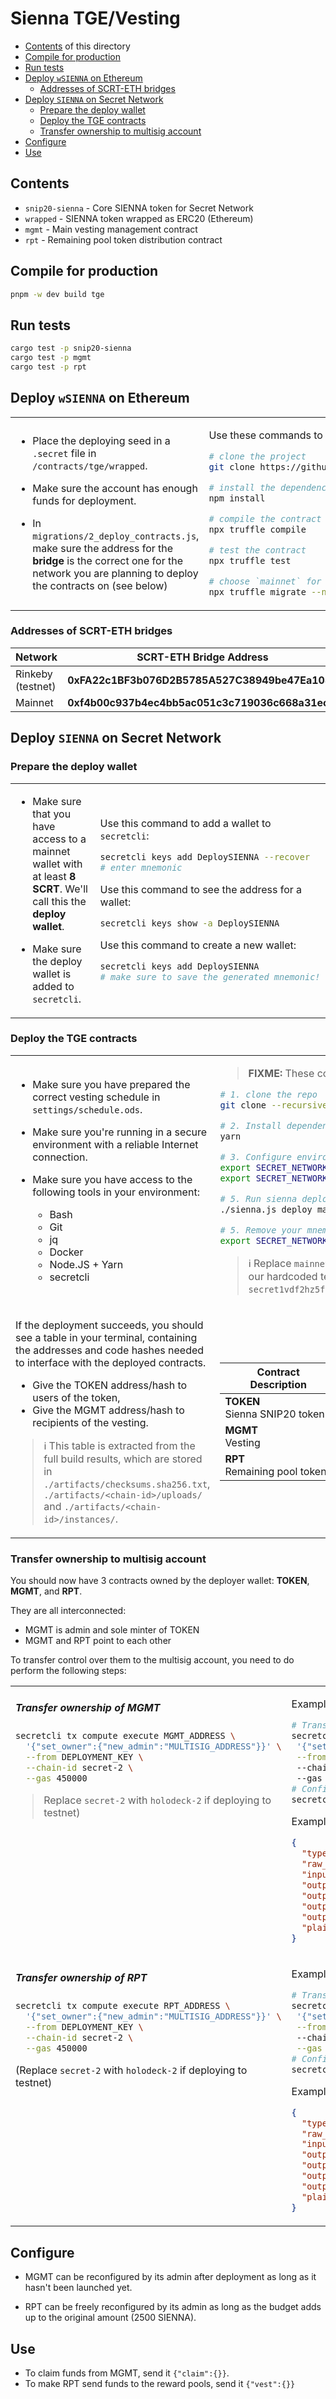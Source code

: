 # Sienna TGE/Vesting

* [Contents](#contents) of this directory
* [Compile for production](#compile-for-production)
* [Run tests](#run-tests)
* [Deploy `wSIENNA` on Ethereum](#deploy-wsienna-on-ethereum)
  * [Addresses of SCRT-ETH bridges](#addresses-of-scrt-eth-bridges)
* [Deploy `SIENNA` on Secret Network](#deploy-sienna-on-secret-network)
  * [Prepare the deploy wallet](#prepare-the-deploy-wallet)
  * [Deploy the TGE contracts](#deploy-the-tge-contracts)
  * [Transfer ownership to multisig account](#transfer-ownership-to-multisig-account)
* [Configure](#configure)
* [Use](#use)

## Contents

* `snip20-sienna` - Core SIENNA token for Secret Network
* `wrapped` - SIENNA token wrapped as ERC20 (Ethereum)
* `mgmt` - Main vesting management contract
* `rpt` - Remaining pool token distribution contract

## Compile for production

```sh
pnpm -w dev build tge
```

## Run tests

```sh
cargo test -p snip20-sienna
cargo test -p mgmt
cargo test -p rpt
```

## Deploy `wSIENNA` on Ethereum

<table>
<tr><td>

* Place the deploying seed in a `.secret` file
  in `/contracts/tge/wrapped`.

* Make sure the account has enough funds for deployment.

* In `migrations/2_deploy_contracts.js`,
  make sure the address for the **bridge** is the correct one
  for the network you are planning to deploy the contracts on
  (see below)

</td><td>

Use these commands to deploy `wSIENNA` on Ethereum mainnet

```bash
# clone the project
git clone https://github.com/SiennaNetwork/wrapped-sienna

# install the dependencies
npm install

# compile the contract
npx truffle compile

# test the contract
npx truffle test

# choose `mainnet` for mainnet deployment and `rinkeby` for testnet
npx truffle migrate --network <network>
```

</td></tr>
</table>

### Addresses of SCRT-ETH bridges

| Network           | SCRT-ETH Bridge Address                        |
| ----------------- | ---------------------------------------------- |
| Rinkeby (testnet) | **0xFA22c1BF3b076D2B5785A527C38949be47Ea1082** |     |
| Mainnet           | **0xf4b00c937b4ec4bb5ac051c3c719036c668a31ec** |   |

## Deploy `SIENNA` on Secret Network

### Prepare the deploy wallet

<table>
<tr><td>

* Make sure that you have access to a mainnet wallet with
  at least **8 SCRT**. We'll call this the **deploy wallet**.

* Make sure the deploy wallet is added to `secretcli`.

</td><td>

Use this command to add a wallet to `secretcli`:

```bash
secretcli keys add DeploySIENNA --recover
# enter mnemonic
```

Use this command to see the address for a wallet:

```bash
secretcli keys show -a DeploySIENNA
```

Use this command to create a new wallet:

```bash
secretcli keys add DeploySIENNA
# make sure to save the generated mnemonic!
```

</td></tr>
</table>

### Deploy the TGE contracts

<table>
<tr><td>

* Make sure you have prepared the correct vesting schedule
in `settings/schedule.ods`.

* Make sure you're running in a secure environment
  with a reliable Internet connection.

* Make sure you have access to the following tools in your
  environment:
  - Bash
  - Git
  - jq
  - Docker
  - Node.JS + Yarn
  - secretcli

</td><td>

> **FIXME:** These commands are out of date.

```bash
# 1. clone the repo
git clone --recursive https://github.com/SiennaNetwork/sienna-secret-token

# 2. Install dependencies
yarn

# 3. Configure environment
export SECRET_NETWORK_MAINNET_ADDRESS='your address'
export SECRET_NETWORK_MAINNET_MNEMONIC='your mnemonic'

# 5. Run sienna deploy
./sienna.js deploy mainnet # testnet for holodeck-2

# 5. Remove your mnemonic from the environment immediately afterwards!
export SECRET_NETWORK_MAINNET_MNEMONIC=
```

> ℹ️  Replace `mainnet` with `testnet` to deploy on the holodeck-2 testnet (via our hardcoded test account, `secret1vdf2hz5f2ygy0z7mesntmje8em5u7vxknyeygy`).

</td></tr>

<tr><!--spacer--></tr>

<tr><td>

If the deployment succeeds, you should see a table in your terminal,
containing the addresses and code hashes needed to interface with the deployed contracts.

* Give the TOKEN address/hash to users of the token,
* Give the MGMT address/hash to recipients of the vesting.

>ℹ️ This table is extracted from the full build results, which are stored in `./artifacts/checksums.sha256.txt`, `./artifacts/<chain-id>/uploads/` and `./artifacts/<chain-id>/instances/`.

</td><td>

| Contract<br>Description | Address<br>Code hash |
|-|-|
|**TOKEN**<br>Sienna SNIP20 token |...|
|**MGMT**<br>Vesting |...|
|**RPT**<br>Remaining pool tokens |...|

</td></tr>
</table>

### Transfer ownership to multisig account

You should now have 3 contracts owned by the deployer wallet:
**TOKEN**, **MGMT**, and **RPT**.

They are all interconnected:
* MGMT is admin and sole minter of TOKEN
* MGMT and RPT point to each other

To transfer control over them to the multisig account,
you need to do perform the following steps:

<table>
<tr><td valign="top">

##### Transfer ownership of MGMT

```bash
secretcli tx compute execute MGMT_ADDRESS \
  '{"set_owner":{"new_admin":"MULTISIG_ADDRESS"}}' \
  --from DEPLOYMENT_KEY \
  --chain-id secret-2 \
  --gas 450000
```

> Replace `secret-2` with `holodeck-2` if deploying to testnet)

</td><td>

Example:
```bash
# Transfer ownership
secretcli tx compute execute secret1f6g9aunzcucdpzmnsq759ucz2vhv8psmfcquvv \
 '{"set_owner":{"new_admin":"secret1ngfu3dkawmswrpct4r6wvx223f5pxfsryffc7a"}}' \
 --from alabala
 --chain-id holodeck-2
 --gas 450000
# Confirm the transaction succeeded
secretcli q compute tx 1EDFF76280B80FE548FDBBA4F64F684F1C4A9EA3F8EC882ED7E3BE77D5A5421A | jq '.'
```

Example output:
```json
{
  "type": "execute",
  "raw_input": "a9bfc78d182eb8d3cbb74d4269ef1f529a607f7842d755f00fef7df13c02c5b4{\"set_owner\":{\"new_admin\":\"secret1ngfu3dkawmswrpct4r6wvx223f5pxfsryffc7a\"}}",
  "input": null,
  "output_data": "",
  "output_data_as_string": "",
  "output_log": [],
  "output_error": {},
  "plaintext_error": ""
}
```

</td></tr>

<tr><!--spacer--></tr>

<tr><td valign="top">

##### Transfer ownership of RPT

```bash
secretcli tx compute execute RPT_ADDRESS \
  '{"set_owner":{"new_admin":"MULTISIG_ADDRESS"}}' \
  --from DEPLOYMENT_KEY \
  --chain-id secret-2 \
  --gas 450000
```
(Replace `secret-2` with `holodeck-2` if deploying to testnet)

</td><td>

Example:
```bash
# Transfer ownership
secretcli tx compute execute secret1ayr3226h2xkzr59juw8cq2v5wt7cuc3cmvfn6e \
 '{"set_owner":{"new_admin":"secret1ngfu3dkawmswrpct4r6wvx223f5pxfsryffc7a"}}' \
 --from alabala \ 
 --chain-id holodeck-2 \
 --gas 450000
# Confirm the transaction succeeded
secretcli q compute tx 233C65A6370EA7B037E14996B6158659078AA90727924A63D0458DB39F96DEC0 | jq '.'
```

Example output:

```json
{
  "type": "execute",
  "raw_input": "a9bfc78d182eb8d3cbb74d4269ef1f529a607f7842d755f00fef7df13c02c5b4{\"set_owner\":{\"new_admin\":\"secret1ngfu3dkawmswrpct4r6wvx223f5pxfsryffc7a\"}}",
  "input": null,
  "output_data": "",
  "output_data_as_string": "",
  "output_log": [],
  "output_error": {},
  "plaintext_error": ""
}
```

</td></tr>

</table>

## Configure

* MGMT can be reconfigured by its admin after deployment
  as long as it hasn't been launched yet.

* RPT can be freely reconfigured by its admin
  as long as the budget adds up to the original amount (2500 SIENNA).

## Use

* To claim funds from MGMT, send it `{"claim":{}}`.
* To make RPT send funds to the reward pools, send it `{"vest":{}}`
